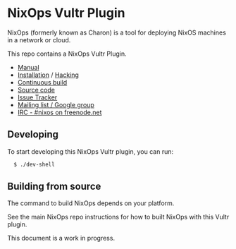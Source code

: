 # NixOps Vultr Plugin

NixOps (formerly known as Charon) is a tool for deploying NixOS
machines in a network or cloud.

This repo contains a NixOps Vultr Plugin.

* [Manual](https://nixos.org/nixops/manual/)
* [Installation](https://nixos.org/nixops/manual/#chap-installation) / [Hacking](https://nixos.org/nixops/manual/#chap-hacking)
* [Continuous build](http://hydra.nixos.org/jobset/nixops/master#tabs-jobs)
* [Source code](https://github.com/NixOS/nixops)
* [Issue Tracker](https://github.com/NixOS/nixops/issues)
* [Mailing list / Google group](https://groups.google.com/forum/#!forum/nixops-users)
* [IRC - #nixos on freenode.net](irc://irc.freenode.net/#nixos)

## Developing

To start developing this NixOps Vultr plugin, you can run:

```bash
  $ ./dev-shell
```

## Building from source

The command to build NixOps depends on your platform.

See the main NixOps repo instructions for how to built NixOps
with this Vultr plugin.

This document is a work in progress.
